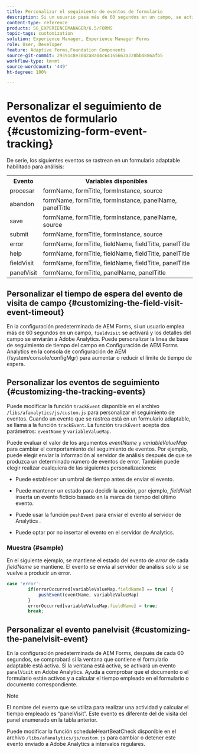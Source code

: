 ```yaml
---
title: Personalizar el seguimiento de eventos de formulario
description: Si un usuario pasa más de 60 segundos en un campo, se activará un evento de visita de campo y los detalles del campo se enviarán a Adobe SiteCatalyst.
content-type: reference
products: SG_EXPERIENCEMANAGER/6.5/FORMS
topic-tags: customization
solution: Experience Manager, Experience Manager Forms
role: User, Developer
feature: Adaptive Forms,Foundation Components
source-git-commit: 29391c8e3042a8a04c64165663a228bb4886afb5
workflow-type: tm+mt
source-wordcount: '449'
ht-degree: 100%

---
```


# Personalizar el seguimiento de eventos de formulario {#customizing-form-event-tracking}

De serie, los siguientes eventos se rastrean en un formulario adaptable habilitado para análisis:

<table>
 <tbody>
  <tr>
   <th>Evento</th>
   <th>Variables disponibles</th>
  </tr>
  <tr>
   <td>procesar</td>
   <td>formName, formTitle, formInstance, source</td>
  </tr>
  <tr>
   <td>abandon</td>
   <td>formName, formTitle, formInstance, panelName, panelTitle</td>
  </tr>
  <tr>
   <td>save</td>
   <td>formName, formTitle, formInstance, panelName, source</td>
  </tr>
  <tr>
   <td>submit</td>
   <td>formName, formTitle, formInstance, source</td>
  </tr>
  <tr>
   <td>error</td>
   <td>formName, formTitle, fieldName, fieldTitle, panelTitle</td>
  </tr>
  <tr>
   <td>help</td>
   <td>formName, formTitle, fieldName, fieldTitle, panelTitle</td>
  </tr>
  <tr>
   <td>fieldVisit</td>
   <td>formName, formTitle, fieldName, fieldTitle, panelTitle<br /> </td>
  </tr>
  <tr>
   <td>panelVisit</td>
   <td>formName, formTitle, panelName, panelTitle</td>
  </tr>
 </tbody>
</table>

## Personalizar el tiempo de espera del evento de visita de campo {#customizing-the-field-visit-event-timeout}

En la configuración predeterminada de AEM Forms, si un usuario emplea más de 60 segundos en un campo, `fieldvisit` se activará y los detalles del campo se enviarán a Adobe Analytics. Puede personalizar la línea de base de seguimiento de tiempo del campo en Configuración de AEM Forms Analytics en la consola de configuración de AEM (/system/console/configMgr) para aumentar o reducir el límite de tiempo de espera.

## Personalizar los eventos de seguimiento {#customizing-the-tracking-events}

Puede modificar la función `trackEvent` disponible en el archivo `/libs/afanalytics/js/custom.js` para personalizar el seguimiento de eventos. Cuando un evento que se rastrea está en un formulario adaptable, se llama a la función `trackEvent`. La función `trackEvent` acepta dos parámetros: `eventName` y `variableValueMap`.

Puede evaluar el valor de los argumentos *eventName* y *variableValueMap* para cambiar el comportamiento del seguimiento de eventos. Por ejemplo, puede elegir enviar la información al servidor de análisis después de que se produzca un determinado número de eventos de error. También puede elegir realizar cualquiera de las siguientes personalizaciones:

* Puede establecer un umbral de tiempo antes de enviar el evento.
* Puede mantener un estado para decidir la acción, por ejemplo, *fieldVisit* inserta un evento ficticio basado en la marca de tiempo del último evento.
* Puede usar la función `pushEvent` para enviar el evento al servidor de Analytics *.*

* Puede optar por no insertar el evento en el servidor de Analytics.

### Muestra {#sample}

En el siguiente ejemplo, se mantiene el estado del evento de *error* de cada *fieldName* se mantiene. El evento se envía al servidor de análisis solo si se vuelve a producir un error.

```javascript
case 'error':
        if(errorOccurred[variableValueMap.fieldName] == true) {
            pushEvent(eventName, variableValueMap)
        }
        errorOccurred[variableValueMap.fieldName] = true;
        break;
```

## Personalizar el evento panelvisit {#customizing-the-panelvisit-event}

En la configuración predeterminada de AEM Forms, después de cada 60 segundos, se comprobará si la ventana que contiene el formulario adaptable está activa. Si la ventana está activa, se activará un evento `panelVisit` en Adobe Analytics. Ayuda a comprobar que el documento o el formulario están activos y a calcular el tiempo empleado en el formulario o documento correspondiente.

>[!NOTE]
>
>El nombre del evento que se utiliza para realizar una actividad y calcular el tiempo empleado es “panelVisit”. Este evento es diferente del de visita del panel enumerado en la tabla anterior.

Puede modificar la función scheduleHeartBeatCheck disponible en el archivo `/libs/afanalytics/js/custom.js` para cambiar o detener este evento enviado a Adobe Analytics a intervalos regulares.
